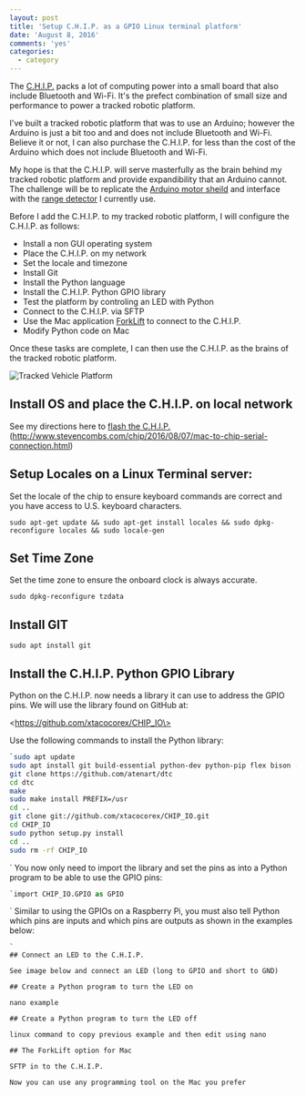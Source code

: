 ```yaml
---
layout: post
title: 'Setup C.H.I.P. as a GPIO Linux terminal platform'
date: 'August 8, 2016'
comments: 'yes'
categories:
  - category
---
```


The [C.H.I.P.](http://www.getchip.com) packs a lot of computing power into a small board that also include Bluetooth and Wi-Fi. It's the prefect combination of small size and performance to power a tracked robotic platform. 

I've built a tracked robotic platform that was to use an Arduino; however the Arduino is just a bit too and and does not include Bluetooth and Wi-Fi. Believe it or not, I can also purchase the C.H.I.P. for less than the cost of the Arduino which does not include Bluetooth and Wi-Fi.

My hope is that the C.H.I.P. will serve masterfully as the brain behind my tracked robotic platform and provide expandibility that an Arduino cannot. The challenge will be to replicate the [Arduino motor sheild](http://amzn.to/2bd7rBX) and interface with the [range detector](http://amzn.to/2aJTgTH) I currently use.

Before I add the C.H.I.P. to my tracked robotic platform, I will configure the C.H.I.P. as follows:

* Install a non GUI operating system
* Place the C.H.I.P. on my network
* Set the locale and timezone
* Install Git
* Install the Python language
* Install the C.H.I.P. Python GPIO library
* Test the platform by controling an LED with Python
* Connect to the C.H.I.P. via SFTP
* Use the Mac application [ForkLift](!mas) to connect to the C.H.I.P.
* Modify Python code on Mac

Once these tasks are complete, I can then use the C.H.I.P. as the brains of the tracked robotic platform.

![Tracked Vehicle Platform](http://www.stevencombs.com/images/posts/chip/tracked-robotic-platform.jpg)

## Install OS and place the C.H.I.P. on local network

See my directions here to [flash the C.H.I.P.]()(http://www.stevencombs.com/chip/2016/08/07/mac-to-chip-serial-connection.html)

## Setup Locales on a Linux Terminal server:

Set the locale of the chip to ensure keyboard commands are correct and you have access to U.S. keyboard characters.

`sudo apt-get update && sudo apt-get install locales && sudo dpkg-reconfigure locales && sudo locale-gen`

## Set Time Zone

Set the time zone to ensure the onboard clock is always accurate.

`sudo dpkg-reconfigure tzdata`

## Install GIT

`sudo apt install git`

## Install the C.H.I.P. Python GPIO Library
Python on the C.H.I.P. now needs a library it can use to address the GPIO pins. We will use the library found on GitHub at:

\<https://github.com/xtacocorex/CHIP_IO\>

Use the following commands to install the Python library:

```bash
`sudo apt update
sudo apt install git build-essential python-dev python-pip flex bison -y
git clone https://github.com/atenart/dtc
cd dtc
make
sudo make install PREFIX=/usr
cd ..
git clone git://github.com/xtacocorex/CHIP_IO.git
cd CHIP_IO
sudo python setup.py install
cd ..
sudo rm -rf CHIP_IO
```
`
You now only need to import the library and set the pins as  into a Python program to be able to use the GPIO pins:

```python
`import CHIP_IO.GPIO as GPIO
```
`
Similar to using the GPIOs on a Raspberry Pi, you must also tell Python which pins are inputs and which pins are outputs as shown in the examples below:

```
`
## Connect an LED to the C.H.I.P. 

See image below and connect an LED (long to GPIO and short to GND)

## Create a Python program to turn the LED on

nano example

## Create a Python program to turn the LED off

linux command to copy previous example and then edit using nano

## The ForkLift option for Mac

SFTP in to the C.H.I.P. 

Now you can use any programming tool on the Mac you prefer

